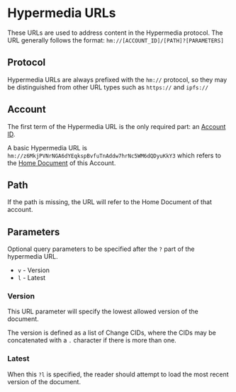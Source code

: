 # Hypermedia URLs

These URLs are used to address content in the Hypermedia protocol. The URL generally follows the format: `hm://[ACCOUNT_ID]/[PATH]?[PARAMETERS]`

## Protocol

Hypermedia URLs are always prefixed with the `hm://` protocol, so they may be distinguished from other URL types such as `https://` and `ipfs://`

## Account

The first term of the Hypermedia URL is the only required part: an [Account ID](./accounts.md#account-id).

A basic Hypermedia URL is `hm://z6MkjPVNrNGA6dYEqkspBvfuTnAddw7hrNc5WM6dQDyuKkY3` which refers to the [Home Document](./concepts.md#home-document) of this Account.

## Path

If the path is missing, the URL will refer to the Home Document of that account.

## Parameters

Optional query parameters to be specified after the `?` part of the hypermedia URL.

- `v` - Version
- `l` - Latest

### Version

This URL parameter will specify the lowest allowed version of the document.

The version is defined as a list of Change CIDs, where the CIDs may be concatenated with a `.` character if there is more than one.

### Latest

When this `?l` is specified, the reader should attempt to load the most recent version of the document.
